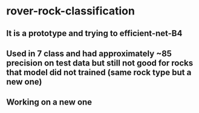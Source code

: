 # rover-rock-classification

##  It is a prototype and trying to efficient-net-B4 

## Used in 7 class and had approximately ~85 precision on test data but still not good for rocks that model did not trained (same rock type but a new one) 

## Working on a new one 
